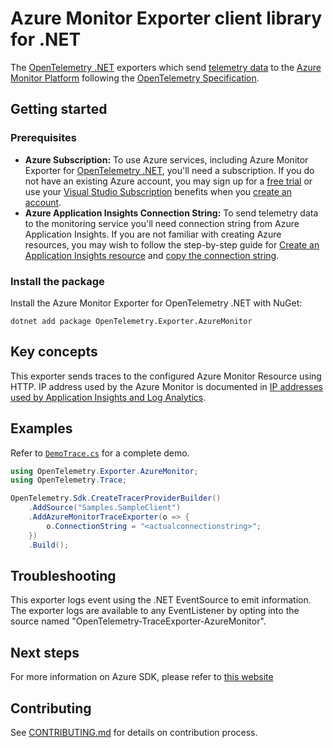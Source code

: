 # Azure Monitor Exporter client library for .NET

The [OpenTelemetry .NET](https://github.com/open-telemetry/opentelemetry-dotnet) exporters which send [telemetry data](https://docs.microsoft.com/azure/azure-monitor/app/data-model) to the [Azure Monitor Platform](https://docs.microsoft.com/azure/azure-monitor/app/app-insights-overview) following the [OpenTelemetry Specification](https://github.com/open-telemetry/opentelemetry-specification).

## Getting started

### Prerequisites

- **Azure Subscription:**  To use Azure services, including Azure Monitor Exporter for [OpenTelemetry .NET](https://github.com/open-telemetry/opentelemetry-dotnet), you'll need a subscription.  If you do not have an existing Azure account, you may sign up for a [free trial](https://azure.microsoft.com/free) or use your [Visual Studio Subscription](https://visualstudio.microsoft.com/subscriptions/) benefits when you [create an account](https://account.windowsazure.com/Home/Index).
- **Azure Application Insights Connection String:** To send telemetry data to the monitoring service you'll need connection string from Azure Application Insights. If you are not familiar with creating Azure resources, you may wish to follow the step-by-step guide for [Create an Application Insights resource](https://docs.microsoft.com/azure/azure-monitor/app/create-new-resource) and [copy the connection string](https://docs.microsoft.com/azure/azure-monitor/app/sdk-connection-string?tabs=net#finding-my-connection-string).

### Install the package

Install the Azure Monitor Exporter for OpenTelemetry .NET with NuGet:

```shell
dotnet add package OpenTelemetry.Exporter.AzureMonitor
```

## Key concepts

This exporter sends traces to the configured Azure Monitor Resource using HTTP. IP address used by the Azure Monitor is documented in [IP addresses used by Application Insights and Log Analytics](https://docs.microsoft.com/azure/azure-monitor/app/ip-addresses#outgoing-ports).

## Examples

Refer to [`DemoTrace.cs`](https://github.com/Azure/azure-sdk-for-net/blob/master/sdk/monitor/OpenTelemetry.Exporter.AzureMonitor/tests/OpenTelemetry.Exporter.AzureMonitor.Demo.Tracing/DemoTrace.cs) for a complete demo.

```csharp
using OpenTelemetry.Exporter.AzureMonitor;
using OpenTelemetry.Trace;

OpenTelemetry.Sdk.CreateTracerProviderBuilder()
    .AddSource("Samples.SampleClient")
    .AddAzureMonitorTraceExporter(o => {
        o.ConnectionString = "<actualconnectionstring>";
    })
    .Build();
```

## Troubleshooting

This exporter logs event using the .NET EventSource to emit information. The exporter logs are available to any EventListener by opting into the source named "OpenTelemetry-TraceExporter-AzureMonitor".

## Next steps

For more information on Azure SDK, please refer to [this website](https://azure.github.io/azure-sdk/)

## Contributing

See [CONTRIBUTING.md](https://github.com/Azure/azure-sdk-for-net/blob/master/CONTRIBUTING.md) for details on contribution process.